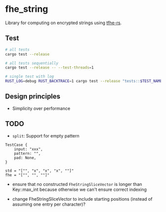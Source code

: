 # fhe_string

Library for computing on encrypted strings using [tfhe-rs](https://github.com/zama-ai/tfhe-rs).

## Test

```bash
# all tests
cargo test --release

# all tests sequentially
cargo test --release -- --test-threads=1

# single test with log
RUST_LOG=debug RUST_BACKTRACE=1 cargo test --release "tests::$TEST_NAME" -- --nocapture --exact
```

## Design principles

- Simplicity over performance

## TODO

- `split`: Support for empty pattern
```
TestCase {
    input: "xxx",
    pattern: "",
    pad: None,
}

std = "["", "x", "x", "x", ""]"
fhe = "["", "", ""]"
```

- ensure that no constructed `FheStringSliceVector` is longer than
  Key::max_int because otherwise we can't ensure correct indexing

- change FheStringSliceVector to include starting positions (instead of assuming
  one entry per character)?
